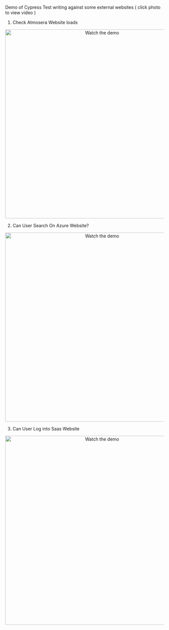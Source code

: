 
Demo of Cypress Test writing against some external websites ( click photo to view video )

1) Check Atmosera Website loads

<p align="center">
  <a href="https://drive.google.com/file/d/1tDyORsWwzsDLhdpx_Yqr4jxAGG4J52Wv/view?usp=drive_link" target="_blank">
    <img src="https://github.com/user-attachments/assets/5aef8bbd-f3ca-4170-9fb4-f384c6d89308" alt="Watch the demo" width="600"/>
  </a>
</p>

2) Can User Search On Azure Website?

<p align="center">
  <a href="https://drive.google.com/file/d/1NlFUk2SdJcY2-EgXb2hlwYjISQgoz7fd/view?usp=drive_link" target="_blank">
    <img src="https://github.com/user-attachments/assets/28c5f425-3699-459e-934f-680bbed47883" alt="Watch the demo" width="600"/>
  </a>
</p>


3) Can User Log into Saas Website

<p align="center">
  <a href="https://drive.google.com/file/d/1r0FGBa_ZYcqsRbSDFQaqiTsN9cDuRUlh/view?usp=drive_link" target="_blank">
    <img src="https://github.com/user-attachments/assets/d249d1b0-0ac8-404c-a4e3-ea5412b4682e" alt="Watch the demo" width="600"/>
  </a>
</p>

